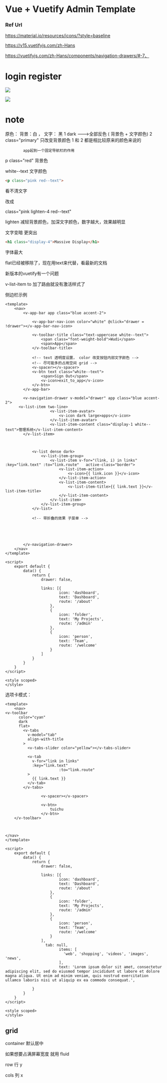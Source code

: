 



# Vue + Vuetify  Admin Template

###  Ref Url

https://material.io/resources/icons/?style=baseline



https://v15.vuetifyjs.com/zh-Hans



https://vuetifyjs.com/zh-Hans/components/navigation-drawers/#-7、





# login register



![](./images/1.png)

![](./images/2.png)

# note

原色： 背景：白 ， 文字： 黑
		1 dark --->全部反色 ( 背景色 + 文字颜色)
		2 class="primary" 只改变背景颜色
		1 和 2 都是相比较原来的颜色来说的
		
			app起到一个固定导航栏的作用



p class="red" 背景色

white--text 文字颜色

```html
<p class="pink red--text">
```



看不清文字

改成

class="pink lighten-4 red--text"

lighten 减轻背景颜色，加深文字颜色，数字越大，效果越明显

文字变暗 更突出

```html
<h1 class="display-4">Massive Display</h1>
```

字体最大



flat已经被移除了，现在用text来代替，看最新的文档





新版本的vuetify有一个问题

v-list-item to 加了路由就没有激活样式了



侧边栏示例

```
<template>
	<nav>
		<v-app-bar app class="blue accent-2">

			<v-app-bar-nav-icon color="white" @click="drawer = !drawer"></v-app-bar-nav-icon>

			<v-toolbar-title class="text-uppercase white--text">
				<span class="font-weight-bold">Wudi</span>
				<span>App</span>
			</v-toolbar-title>

			<!-- text 透明度设置， color 改变按钮内部文字颜色 -->
			<!-- 尽可能多的占用空间 grid -->
			<v-spacer></v-spacer>
			<v-btn text class="white--text">
				<span>Sign Out</span>
				<v-icon>exit_to_app</v-icon>
			</v-btn>
		</v-app-bar>

		<v-navigation-drawer v-model="drawer" app class="blue accent-2">
      <v-list-item two-line>
					<v-list-item-avatar>
						<v-icon dark large>apps</v-icon>
					</v-list-item-avatar>
					<v-list-item-content class="display-1 white--text">管理系统</v-list-item-content>
        </v-list-item>
				
				
				
			<v-list dense dark>
				<v-list-item-group>
					<v-list-item v-for="(link, i) in links" :key="link.text" :to="link.route"   active-class="border">
						<v-list-item-action>
							<v-icon>{{ link.icon }}</v-icon>
						</v-list-item-action>
						<v-list-item-content>
							<v-list-item-title>{{ link.text }}</v-list-item-title>
						</v-list-item-content>
					</v-list-item>
				</v-list-item-group>
			</v-list>
			
			<!-- 带折叠的效果 子菜单 -->

			
			
			
			
		</v-navigation-drawer>
	</nav>
</template>

<script>
	export default {
		data() {
			return {
				drawer: false,

				links: [{
						icon: 'dashboard',
						text: 'Dashboard',
						route: '/about'
					},
					{
						icon: 'folder',
						text: 'My Projects',
						route: '/admin'
					},
					{
						icon: 'person',
						text: 'Team',
						route: '/welcome'
					}
				]
			}
		}
	}
</script>

<style scoped>
</style>

```





选项卡模式：

```vue
<template>
	<nav>
<v-toolbar
      color="cyan"
      dark
      flat>
        <v-tabs
          v-model="tab"
          align-with-title
        >
          <v-tabs-slider color="yellow"></v-tabs-slider>

          <v-tab
            v-for="link in links"
            :key="link.text"
						:to="link.route"
          >
            {{ link.text }}
          </v-tab>
        </v-tabs>
				
				<v-spacer></v-spacer>
				
				<v-btn>
					tuichu 
				</v-btn>
    </v-toolbar>


 
</nav>
</template>

<script>
	export default {
		data() {
			return {
				drawer: false,

				links: [{
						icon: 'dashboard',
						text: 'Dashboard',
						route: '/about'
					},
					{
						icon: 'folder',
						text: 'My Projects',
						route: '/admin'
					},
					{
						icon: 'person',
						text: 'Team',
						route: '/welcome'
					}
				],
				  tab: null,
				        items: [
				          'web', 'shopping', 'videos', 'images', 'news',
				        ],
				        text: 'Lorem ipsum dolor sit amet, consectetur adipiscing elit, sed do eiusmod tempor incididunt ut labore et dolore magna aliqua. Ut enim ad minim veniam, quis nostrud exercitation ullamco laboris nisi ut aliquip ex ea commodo consequat.',
				      
			}
		}
	}
</script>

<style scoped>
</style>

```



## grid

container 默认居中

如果想要占满屏幕宽度 就用 fluid

row 行 y

cols 列 x



